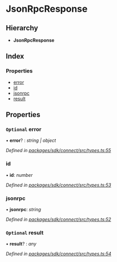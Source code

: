 # JsonRpcResponse

## Hierarchy

* **JsonRpcResponse**

## Index

### Properties

* [error](_types_.jsonrpcresponse.md#optional-error)
* [id](_types_.jsonrpcresponse.md#id)
* [jsonrpc](_types_.jsonrpcresponse.md#jsonrpc)
* [result](_types_.jsonrpcresponse.md#optional-result)

## Properties

### `Optional` error

• **error**? : _string \| object_

_Defined in_ [_packages/sdk/connect/src/types.ts:55_](https://github.com/celo-org/celo-monorepo/blob/master/packages/sdk/connect/src/types.ts#L55)

### id

• **id**: _number_

_Defined in_ [_packages/sdk/connect/src/types.ts:53_](https://github.com/celo-org/celo-monorepo/blob/master/packages/sdk/connect/src/types.ts#L53)

### jsonrpc

• **jsonrpc**: _string_

_Defined in_ [_packages/sdk/connect/src/types.ts:52_](https://github.com/celo-org/celo-monorepo/blob/master/packages/sdk/connect/src/types.ts#L52)

### `Optional` result

• **result**? : _any_

_Defined in_ [_packages/sdk/connect/src/types.ts:54_](https://github.com/celo-org/celo-monorepo/blob/master/packages/sdk/connect/src/types.ts#L54)

